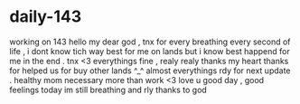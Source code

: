 # daily-143
working on 143
hello my dear god , tnx for every breathing every second of life , i dont know tich way best for me on lands but i know best happend for me in the end . tnx <3
everythings fine , realy realy thanks my heart
thanks for helped us for buy other lands ^_^ almost everythings rdy for next update . healthy mom necessary more than work <3 love u
good day , good feelings
today im still breathing and rly thanks to god

